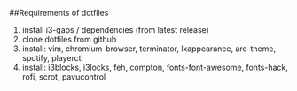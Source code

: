 ##Requirements of dotfiles

1. install i3-gaps / dependencies (from  latest release)
2. clone dotfiles from github
3. install: vim, chromium-browser, terminator, lxappearance, arc-theme, spotify, playerctl
4. install: i3blocks, i3locks, feh, compton, fonts-font-awesome, fonts-hack, rofi, scrot, pavucontrol

